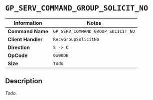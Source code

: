 # `GP_SERV_COMMAND_GROUP_SOLICIT_NO`

| Information               | Notes |
|---                        |---    |
| **Command Name**          | `GP_SERV_COMMAND_GROUP_SOLICIT_NO` |
| **Client Handler**        | `RecvGroupSolicitNo` |
| **Direction**             | `S -> C` |
| **OpCode**                | `0x00DE` |
| **Size**                  | `Todo` |

## Description

_Todo._
